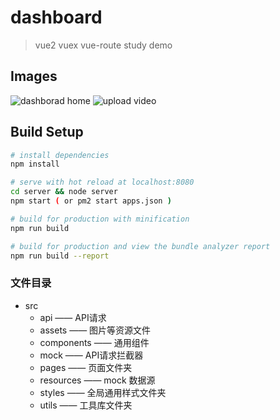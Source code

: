 # dashboard

> vue2 vuex vue-route study demo

Images
------

![dashborad home](static/demo-1.png "dashborad demo")
![upload video](static/demo-2.png "upload big file!")

## Build Setup

``` bash
# install dependencies
npm install

# serve with hot reload at localhost:8080
cd server && node server
npm start ( or pm2 start apps.json )  

# build for production with minification
npm run build

# build for production and view the bundle analyzer report
npm run build --report
```

### 文件目录

+ src
  - api —— API请求
  - assets —— 图片等资源文件
  - components —— 通用组件
  - mock —— API请求拦截器
  - pages —— 页面文件夹
  - resources —— mock 数据源
  - styles —— 全局通用样式文件夹
  - utils —— 工具库文件夹